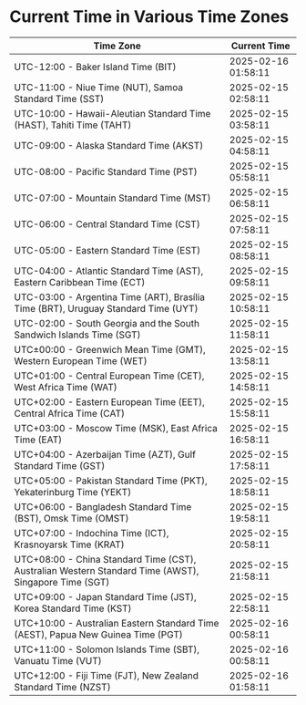 # Current Time in Various Time Zones

| Time Zone | Current Time |
|-----------|--------------|
| UTC-12:00 - Baker Island Time (BIT) | 2025-02-16 01:58:11 |
| UTC-11:00 - Niue Time (NUT), Samoa Standard Time (SST) | 2025-02-15 02:58:11 |
| UTC-10:00 - Hawaii-Aleutian Standard Time (HAST), Tahiti Time (TAHT) | 2025-02-15 03:58:11 |
| UTC-09:00 - Alaska Standard Time (AKST) | 2025-02-15 04:58:11 |
| UTC-08:00 - Pacific Standard Time (PST) | 2025-02-15 05:58:11 |
| UTC-07:00 - Mountain Standard Time (MST) | 2025-02-15 06:58:11 |
| UTC-06:00 - Central Standard Time (CST) | 2025-02-15 07:58:11 |
| UTC-05:00 - Eastern Standard Time (EST) | 2025-02-15 08:58:11 |
| UTC-04:00 - Atlantic Standard Time (AST), Eastern Caribbean Time (ECT) | 2025-02-15 09:58:11 |
| UTC-03:00 - Argentina Time (ART), Brasília Time (BRT), Uruguay Standard Time (UYT) | 2025-02-15 10:58:11 |
| UTC-02:00 - South Georgia and the South Sandwich Islands Time (SGT) | 2025-02-15 11:58:11 |
| UTC±00:00 - Greenwich Mean Time (GMT), Western European Time (WET) | 2025-02-15 13:58:11 |
| UTC+01:00 - Central European Time (CET), West Africa Time (WAT) | 2025-02-15 14:58:11 |
| UTC+02:00 - Eastern European Time (EET), Central Africa Time (CAT) | 2025-02-15 15:58:11 |
| UTC+03:00 - Moscow Time (MSK), East Africa Time (EAT) | 2025-02-15 16:58:11 |
| UTC+04:00 - Azerbaijan Time (AZT), Gulf Standard Time (GST) | 2025-02-15 17:58:11 |
| UTC+05:00 - Pakistan Standard Time (PKT), Yekaterinburg Time (YEKT) | 2025-02-15 18:58:11 |
| UTC+06:00 - Bangladesh Standard Time (BST), Omsk Time (OMST) | 2025-02-15 19:58:11 |
| UTC+07:00 - Indochina Time (ICT), Krasnoyarsk Time (KRAT) | 2025-02-15 20:58:11 |
| UTC+08:00 - China Standard Time (CST), Australian Western Standard Time (AWST), Singapore Time (SGT) | 2025-02-15 21:58:11 |
| UTC+09:00 - Japan Standard Time (JST), Korea Standard Time (KST) | 2025-02-15 22:58:11 |
| UTC+10:00 - Australian Eastern Standard Time (AEST), Papua New Guinea Time (PGT) | 2025-02-16 00:58:11 |
| UTC+11:00 - Solomon Islands Time (SBT), Vanuatu Time (VUT) | 2025-02-16 00:58:11 |
| UTC+12:00 - Fiji Time (FJT), New Zealand Standard Time (NZST) | 2025-02-16 01:58:11 |
